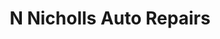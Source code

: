 ---
title: "N Nicholls Auto Repairs"
url: /bridgwater/n-nicholls-auto-repairs/
shop: Autowerkstatt
---